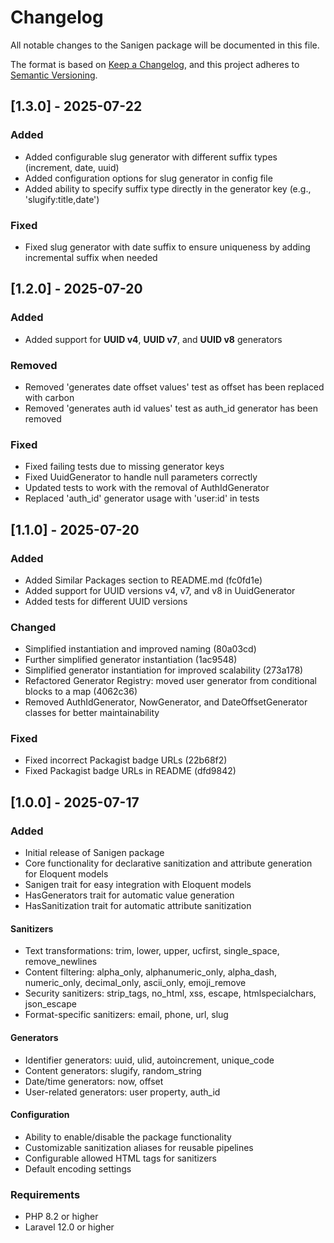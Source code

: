 # Changelog

All notable changes to the Sanigen package will be documented in this file.

The format is based on [Keep a Changelog](https://keepachangelog.com/en/1.0.0/),
and this project adheres to [Semantic Versioning](https://semver.org/spec/v2.0.0.html).

## [1.3.0] - 2025-07-22

### Added
- Added configurable slug generator with different suffix types (increment, date, uuid)
- Added configuration options for slug generator in config file
- Added ability to specify suffix type directly in the generator key (e.g., 'slugify:title,date')

### Fixed
- Fixed slug generator with date suffix to ensure uniqueness by adding incremental suffix when needed

## [1.2.0] - 2025-07-20

### Added
- Added support for **UUID v4**, **UUID v7**, and **UUID v8** generators

### Removed
- Removed 'generates date offset values' test as offset has been replaced with carbon
- Removed 'generates auth id values' test as auth_id generator has been removed

### Fixed
- Fixed failing tests due to missing generator keys
- Fixed UuidGenerator to handle null parameters correctly
- Updated tests to work with the removal of AuthIdGenerator
- Replaced 'auth_id' generator usage with 'user:id' in tests

## [1.1.0] - 2025-07-20

### Added
- Added Similar Packages section to README.md (fc0fd1e)
- Added support for UUID versions v4, v7, and v8 in UuidGenerator
- Added tests for different UUID versions

### Changed
- Simplified instantiation and improved naming (80a03cd)
- Further simplified generator instantiation (1ac9548)
- Simplified generator instantiation for improved scalability (273a178)
- Refactored Generator Registry: moved user generator from conditional blocks to a map (4062c36)
- Removed AuthIdGenerator, NowGenerator, and DateOffsetGenerator classes for better maintainability

### Fixed
- Fixed incorrect Packagist badge URLs (22b68f2)
- Fixed Packagist badge URLs in README (dfd9842)

## [1.0.0] - 2025-07-17

### Added

- Initial release of Sanigen package
- Core functionality for declarative sanitization and attribute generation for Eloquent models
- Sanigen trait for easy integration with Eloquent models
- HasGenerators trait for automatic value generation
- HasSanitization trait for automatic attribute sanitization

#### Sanitizers

- Text transformations: trim, lower, upper, ucfirst, single_space, remove_newlines
- Content filtering: alpha_only, alphanumeric_only, alpha_dash, numeric_only, decimal_only, ascii_only, emoji_remove
- Security sanitizers: strip_tags, no_html, xss, escape, htmlspecialchars, json_escape
- Format-specific sanitizers: email, phone, url, slug

#### Generators

- Identifier generators: uuid, ulid, autoincrement, unique_code
- Content generators: slugify, random_string
- Date/time generators: now, offset
- User-related generators: user property, auth_id

#### Configuration

- Ability to enable/disable the package functionality
- Customizable sanitization aliases for reusable pipelines
- Configurable allowed HTML tags for sanitizers
- Default encoding settings

### Requirements

- PHP 8.2 or higher
- Laravel 12.0 or higher
